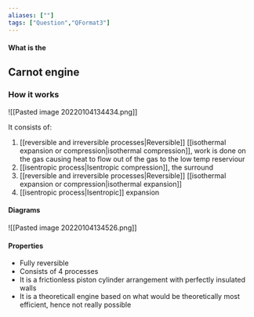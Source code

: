 ```yaml
---
aliases: [""]
tags: ["Question","QFormat3"]
---
```


#### What is the
## Carnot engine
### How it works
![[Pasted image 20220104134434.png]]

It consists of:
1) [[reversible and irreversible processes|Reversible]] [[isothermal expansion or compression|isothermal compression]], work is done on the gas causing heat to flow out of the gas to the low temp reserviour
2) [[isentropic process|Isentropic compression]], the surround
3) [[reversible and irreversible processes|Reversible]] [[isothermal expansion or compression|isothermal expansion]]
4) [[isentropic process|Isentropic]] expansion



#### Diagrams
![[Pasted image 20220104134526.png]]

#### Properties
- Fully reversible
- Consists of 4 processes
- It is a frictionless piston cylinder arrangement with perfectly insulated walls
- It is a theoreticall engine based on what would be theoretically most efficient, hence not really possible

